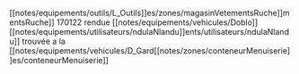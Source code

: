 [[notes/equipements/outils/L_Outils]]es/zones/magasinVetementsRuche]]mentsRuche]] 170122 rendue [[notes/equipements/vehicules/Doblo]] [[notes/equipements/utilisateurs/ndulaNlandu]]ents/utilisateurs/ndulaNlandu]]
 trouvée a la [[notes/equipements/vehicules/D_Gard[[notes/zones/conteneurMenuiserie]]es/conteneurMenuiserie]]